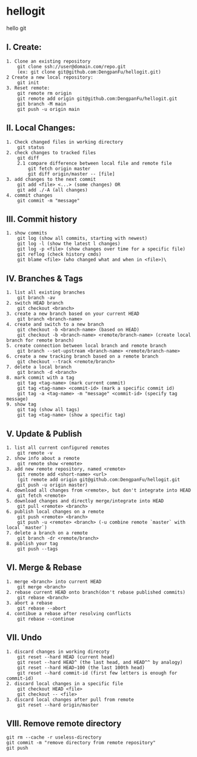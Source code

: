 # hellogit
hello git

## I. Create:
    1. Clone an existing repository
        git clone ssh://user@domain.com/repo.git
        (ex: git clone git@github.com:DengpanFu/hellogit.git)
    2 Create a new local repository:
        git init
    3. Reset remote:
        git remote rm origin
        git remote add origin git@github.com:DengpanFu/hellogit.git
        git branch -M main
        git push -u origin main
## II. Local Changes:
    1. Check changed files in working directory
        git status
    2. check changes to tracked files
        git diff
        2.1 compare difference between local file and remote file
            git fetch origin master
            git diff origin/master -- [file]
    3. add changes to the next commit
        git add <file> <...> (some changes) OR
        git add ./-A (all changes)
    4. commit changes
        git commit -m "message"
## III. Commit history
    1. show commits
        git log (show all commits, starting with newest)
        git log -l (show the latest l changes)
        git log -p <file> (show changes over time for a specific file)
        git reflog (check history cmds)
        git blame <file> (who changed what and when in <file>)\
## IV. Branches & Tags
    1. list all existing branches
        git branch -av
    2. switch HEAD branch
        git checkout <branch>
    3. create a new branch based on your current HEAD
        git branch <branch-name>
    4. create and switch to a new branch
        git checkout -b <branch-name> (based on HEAD)
        git checkout -b <branch-name> <remote/branch-name> (create local branch for remote branch)
    5. create connection between local branch and remote branch
        git branch --set-upstream <branch-name> <remote/branch-name>
    6. create a new tracking branch based on a remote branch
        git checkout --track <remote/branch>
    7. delete a local branch
        git branch -d <branch>
    8. mark commit with a tag
        git tag <tag-name> (mark current commit)
        git tag <tag-name> <commit-id> (mark a specific commit id)
        git tag -a <tag-name> -m "message" <commit-id> (specify tag message)
    9. show tag
        git tag (show all tags)
        git tag <tag-name> (show a specific tag)
## V. Update & Publish
    1. list all current configured remotes
        git remote -v
    2. show info about a remote
        git remote show <remote>
    3. add new remote repository, named <remote>
        git remote add <short-name> <url>
        (git remote add origin git@github.com:DengpanFu/hellogit.git
        git push -u origin master)
    4. download all changes from <remote>, but don't integrate into HEAD
        git fetch <remote>
    5. download changes and directly merge/integrate into HEAD
        git pull <remote> <branch>
    6. publish local changes on a remote
        git push <remote> <branch>
        git push -u <remote> <branch> (-u combine remote `master` with local `master`)
    7. delete a branch on a remote
        git branch -dr <remote/branch>
    8. publish your tag
        git push --tags
## VI. Merge & Rebase
    1. merge <branch> into current HEAD
        git merge <branch>
    2. rebase current HEAD onto branch(don't rebase published commits)
        git rebase <branch>
    3. abort a rebase
        git rebase --abort
    4. contibue a rebase after resolving conflicts
        git rebase --continue
## VII. Undo
    1. discard changes in working direcoty
        git reset --hard HEAD (current head)
        git reset --hard HEAD^ (the last head, and HEAD^^ by analogy)
        git reset --hard HEAD~100 (the last 100th head)
        git reset --hard commit-id (first few letters is enough for commit-id)
    2. discard local changes in a specific file
        git checkout HEAD <file>
        git checkout -- <file>
    3. discard local changes after pull from remote
        git reset --hard origin/master
## VIII. Remove remote directory
    git rm --cache -r useless-directory
    git commit -m "remove directory from remote repository"
    git push
